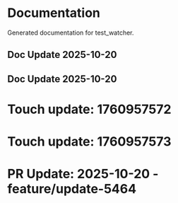 # Documentation

Generated documentation for test_watcher.

## Doc Update 2025-10-20

## Doc Update 2025-10-20

# Touch update: 1760957572

# Touch update: 1760957573

# PR Update: 2025-10-20 - feature/update-5464
